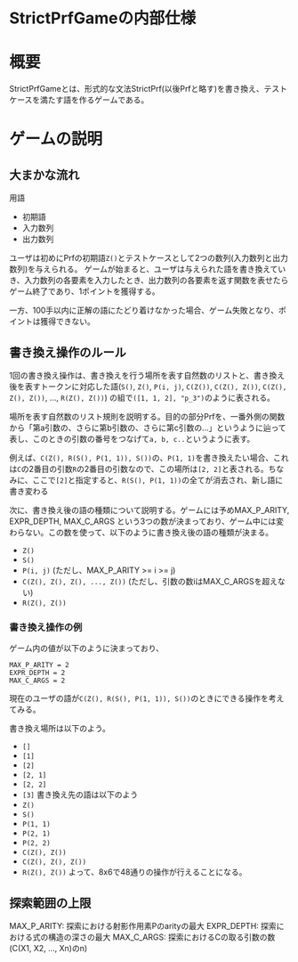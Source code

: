 # StrictPrfGameの内部仕様

# 概要

StrictPrfGameとは、形式的な文法StrictPrf(以後Prfと略す)を書き換え、テストケースを満たす語を作るゲームである。

# ゲームの説明

## 大まかな流れ

用語
- 初期語
- 入力数列
- 出力数列


ユーザは初めにPrfの初期語`Z()`とテストケースとして2つの数列(入力数列と出力数列)を与えられる。
ゲームが始まると、ユーザは与えられた語を書き換えていき、入力数列の各要素を入力したとき、出力数列の各要素を返す関数を表せたらゲーム終了であり、1ポイントを獲得する。

一方、100手以内に正解の語にたどり着けなかった場合、ゲーム失敗となり、ポイントは獲得できない。

## 書き換え操作のルール

1回の書き換え操作は、書き換えを行う場所を表す自然数のリストと、書き換え後を表すトークンに対応した語(`S()`, `Z()`, `P(i, j)`, `C(Z())`, `C(Z(), Z())`, `C(Z(), Z(), Z())`, ..., `R(Z(), Z())`) の組で`([1, 1, 2], "p_3")`のように表される。

場所を表す自然数のリスト規則を説明する。目的の部分Prfを、一番外側の関数から「第a引数の、さらに第b引数の、さらに第c引数の...」というように辿って表し、このときの引数の番号をつなげて`a, b, c..`というように表す。

例えば、`C(Z(), R(S(), P(1, 1)), S())`の、`P(1, 1)`を書き換えたい場合、これは`C`の2番目の引数`R`の2番目の引数なので、この場所は`[2, 2]`と表される。ちなみに、ここで`[2]`と指定すると、`R(S(), P(1, 1))`の全てが消去され、新し語に書き変わる

次に、書き換え後の語の種類について説明する。ゲームには予めMAX_P_ARITY, EXPR_DEPTH, MAX_C_ARGS という3つの数が決まっており、ゲーム中には変わらない。この数を使って、以下のように書き換え後の語の種類が決まる。 
- `Z()`
- `S()`
- `P(i, j)` (ただし、MAX_P_ARITY >= i >= j)
- `C(Z(), Z(), Z(), ..., Z())` (ただし、引数の数iはMAX_C_ARGSを超えない)
- `R(Z(), Z())`

### 書き換え操作の例

ゲーム内の値が以下のように決まっており、
```
MAX_P_ARITY = 2
EXPR_DEPTH = 2
MAX_C_ARGS = 2
```
現在のユーザの語が`C(Z(), R(S(), P(1, 1)), S())`のときにできる操作を考えてみる。

書き換え場所は以下のよう。
- `[]`
- `[1]`
- `[2]`
- `[2, 1]`
- `[2, 2]`
- `[3]`
書き換え先の語は以下のよう
- `Z()`
- `S()`
- `P(1, 1)`
- `P(2, 1) `
- `P(2, 2)`
- `C(Z(), Z()) `
- `C(Z(), Z(), Z())`
- `R(Z(), Z())`
よって、8x6で48通りの操作が行えることになる。


## 探索範囲の上限
MAX_P_ARITY: 探索における射影作用素Pのarityの最大
EXPR_DEPTH: 探索における式の構造の深さの最大
MAX_C_ARGS: 探索におけるCの取る引数の数 (C(X1, X2, ..., Xn)のn)



